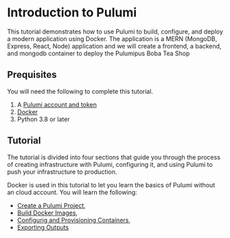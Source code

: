 # Introduction to Pulumi

This tutorial demonstrates how to use Pulumi to build, configure, and deploy a modern application using Docker. The application is a MERN (MongoDB, Express, React, Node) application and we will create a frontend, a backend, and mongodb container to deploy the Pulumipus Boba Tea Shop

## Prequisites

You will need the following to complete this tutorial.

1. A [Pulumi account and token](http:app.pulumi.com)
2. [Docker](https://docs.docker.com/get-docker/)
3. Python 3.8 or later

## Tutorial

The tutorial is divided into four sections that guide you through the process of creating infrastructure with Pulumi, configuring it, and using Pulumi to push your infrastructure to production.

Docker is used in this tutorial to let you learn the basics of Pulumi without an cloud account. You will learn the following:

- [Create a Pulumi Project](./lab-01/Creating_a_Pulumi_Project.md),
- [Build Docker Images](./lab-02/Create_Docker_Images.md),
- [Configurig and Provisioning Containers](./lab-03/-Configuring_and_Provisioning_Containers.md),
- [Exporting Outputs](./lab-04/Exporting_Outputs.md)

